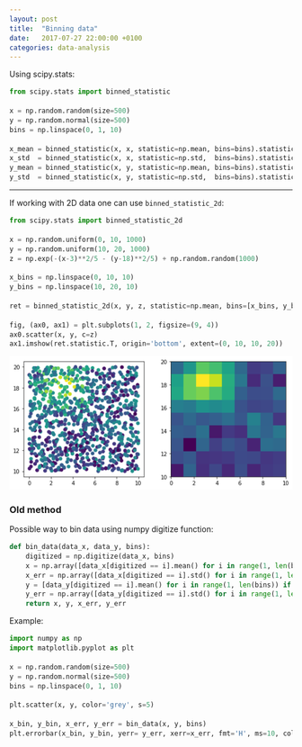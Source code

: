 ```yaml
---
layout: post
title:  "Binning data"
date:   2017-07-27 22:00:00 +0100
categories: data-analysis
---
```



Using scipy.stats:
```python
from scipy.stats import binned_statistic

x = np.random.random(size=500)
y = np.random.normal(size=500)
bins = np.linspace(0, 1, 10)

x_mean = binned_statistic(x, x, statistic=np.mean, bins=bins).statistic
x_std  = binned_statistic(x, x, statistic=np.std,  bins=bins).statistic
y_mean = binned_statistic(x, y, statistic=np.mean, bins=bins).statistic
y_std  = binned_statistic(x, y, statistic=np.std,  bins=bins).statistic
```

----------------------

If working with 2D data one can use `binned_statistic_2d`:

```python
from scipy.stats import binned_statistic_2d

x = np.random.uniform(0, 10, 1000)
y = np.random.uniform(10, 20, 1000)
z = np.exp(-(x-3)**2/5 - (y-18)**2/5) + np.random.random(1000)

x_bins = np.linspace(0, 10, 10)
y_bins = np.linspace(10, 20, 10)

ret = binned_statistic_2d(x, y, z, statistic=np.mean, bins=[x_bins, y_bins])

fig, (ax0, ax1) = plt.subplots(1, 2, figsize=(9, 4))
ax0.scatter(x, y, c=z)
ax1.imshow(ret.statistic.T, origin='bottom', extent=(0, 10, 10, 20))
```

<p style="text-align:center;"><img src="/asset/images/data_analysis/binning2d.png" alt="binning 2d" heigth="100"></p>



### Old method

Possible way to bin data using numpy digitize function:

```python
def bin_data(data_x, data_y, bins):
    digitized = np.digitize(data_x, bins)
    x = np.array([data_x[digitized == i].mean() for i in range(1, len(bins)) if i in digitized])
    x_err = np.array([data_x[digitized == i].std() for i in range(1, len(bins)) if i in digitized])
    y = [data_y[digitized == i].mean() for i in range(1, len(bins)) if i in digitized]
    y_err = np.array([data_y[digitized == i].std() for i in range(1, len(bins)) if i in digitized])
    return x, y, x_err, y_err
```

Example:
```python
import numpy as np
import matplotlib.pyplot as plt

x = np.random.random(size=500)
y = np.random.normal(size=500)
bins = np.linspace(0, 1, 10)

plt.scatter(x, y, color='grey', s=5)

x_bin, y_bin, x_err, y_err = bin_data(x, y, bins)
plt.errorbar(x_bin, y_bin, yerr= y_err, xerr=x_err, fmt='H', ms=10, color='black')
```

<!-- <p style="text-align:center;"><img src="/asset/images/data_analysis/binning.svg" alt="binning 1" height="300"></p> -->

